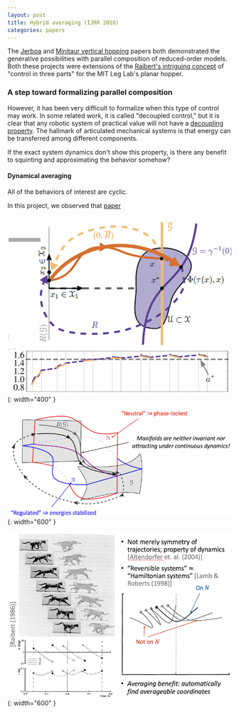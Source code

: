 ```yaml
---
layout: post
title: Hybrid averaging (IJRR 2018)
categories: papers
---
```


The [Jerboa](/jerboa-hopping-video) and [Minitaur vertical hopping](/vertical-hopper-compositions) papers both demonstrated the generative possibilities with parallel composition of reduced-order models. Both these projects were extensions of the [Raibert's intriguing concept](https://mitpress.mit.edu/9780262681193/legged-robots-that-balance/) of "control in three parts" for the MIT Leg Lab's planar hopper.

### A step toward formalizing parallel composition

However, it has been very difficult to formalize when this type of control may work. In some related work, it is called "decoupled control," but it is clear that any robotic system of practical value will not have a [decoupling property](https://math.mit.edu/~jorloff/suppnotes/suppnotes03/ls4.pdf). The hallmark of articulated mechanical systems is that energy can be transferred among different components.

If the exact system dynamics don't show this property, is there any benefit to squinting and approximating the behavior somehow?

#### Dynamical averaging

All of the behaviors of interest are cyclic.

In this project, we observed that [paper](https://journals.sagepub.com/doi/full/10.1177/0278364918756498)



![Averaged limit cycle](/images/avg_limit_cycle.png){: width="400" }

![Limit cycle](/images/limit_cycle.png){: width="600" }

![Time-reversal symmetry](/images/time_reversal_symmetry.png){: width="600" }
